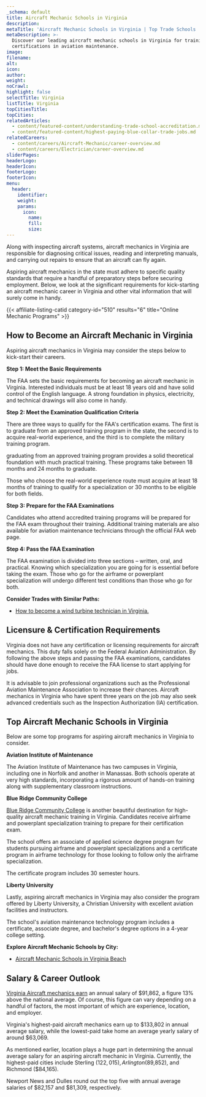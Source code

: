 ```yaml
---
_schema: default
title: Aircraft Mechanic Schools in Virginia
description:
metaTitle: 'Aircraft Mechanic Schools in Virginia | Top Trade Schools '
metaDescription: >-
  Discover our leading aircraft mechanic schools in Virginia for training and
  certifications in aviation maintenance.
image:
filename:
alt:
icon:
author:
weight:
noCrawl:
highlight: false
selectTitle: Virginia
listTitle: Virginia
topCitiesTitle:
topCities:
relatedArticles:
  - content/featured-content/understanding-trade-school-accreditation.md
  - content/featured-content/highest-paying-blue-collar-trade-jobs.md
relatedCareers:
  - content/careers/Aircraft-Mechanic/career-overview.md
  - content/careers/Electrician/career-overview.md
sliderPages:
headerLogo:
headerIcon:
footerLogo:
footerIcon:
menu:
  header:
    identifier:
    weight:
    params:
      icon:
        name:
        fill:
        size:
---
```

Along with inspecting aircraft systems, aircraft mechanics in Virginia are responsible for diagnosing critical issues, reading and interpreting manuals, and carrying out repairs to ensure that an aircraft can fly again.

Aspiring aircraft mechanics in the state must adhere to specific quality standards that require a handful of preparatory steps before securing employment. Below, we look at the significant requirements for kick-starting an aircraft mechanic career in Virginia and other vital information that will surely come in handy.

{{< affiliate-listing-catid category-id="510" results="6" title="Online Mechanic Programs" >}}

## **How to Become an Aircraft Mechanic in Virginia**

Aspiring aircraft mechanics in Virginia may consider the steps below to kick-start their careers.

**Step 1: Meet the Basic Requirements**

The FAA sets the basic requirements for becoming an aircraft mechanic in Virginia. Interested individuals must be at least 18 years old and have solid control of the English language. A strong foundation in physics, electricity, and technical drawings will also come in handy.

**Step 2: Meet the Examination Qualification Criteria**

There are three ways to qualify for the FAA's certification exams. The first is to graduate from an approved training program in the state, the second is to acquire real-world experience, and the third is to complete the military training program.

graduating from an approved training program provides a solid theoretical foundation with much practical training. These programs take between 18 months and 24 months to graduate.

Those who choose the real-world experience route must acquire at least 18 months of training to qualify for a specialization or 30 months to be eligible for both fields.

**Step 3: Prepare for the FAA Examinations**

Candidates who attend accredited training programs will be prepared for the FAA exam throughout their training. Additional training materials are also available for aviation maintenance technicians through the official FAA web page.

**Step 4: Pass the FAA Examination**

The FAA examination is divided into three sections – written, oral, and practical. Knowing which specialization you are going for is essential before taking the exam. Those who go for the airframe or powerplant specialization will undergo different test conditions than those who go for both.

**Consider Trades with Similar Paths:**

* [How to become a wind turbine technician in Virginia.](https://toptradeschools.com/near-you/wind-turbine-technician/virginia/)

## **Licensure & Certification Requirements**

Virginia does not have any certification or licensing requirements for aircraft mechanics. This duty falls solely on the Federal Aviation Administration. By following the above steps and passing the FAA examinations, candidates should have done enough to receive the FAA license to start applying for jobs.

It is advisable to join professional organizations such as the Professional Aviation Maintenance Association to increase their chances. Aircraft mechanics in Virginia who have spent three years on the job may also seek advanced credentials such as the Inspection Authorization (IA) certification.

## **Top Aircraft Mechanic Schools in Virginia**

Below are some top programs for aspiring aircraft mechanics in Virginia to consider.

**Aviation Institute of Maintenance**

The Aviation Institute of Maintenance has two campuses in Virginia, including one in Norfolk and another in Manassas. Both schools operate at very high standards, incorporating a rigorous amount of hands-on training along with supplementary classroom instructions.

**Blue Ridge Community College**

[Blue Ridge Community College](https://www.blueridge.edu/) is another beautiful destination for high-quality aircraft mechanic training in Virginia. Candidates receive airframe and powerplant specialization training to prepare for their certification exam.

The school offers an associate of applied science degree program for students pursuing airframe and powerplant specializations and a certificate program in airframe technology for those looking to follow only the airframe specialization.

The certificate program includes 30 semester hours.

**Liberty University**

Lastly, aspiring aircraft mechanics in Virginia may also consider the program offered by Liberty University, a Christian University with excellent aviation facilities and instructors.

The school's aviation maintenance technology program includes a certificate, associate degree, and bachelor's degree options in a 4-year college setting.

**Explore Aircraft Mechanic Schools by City:**

* [Aircraft Mechanic Schools in Virginia Beach](https://toptradeschools.com/near-you/aircraft-mechanic/virginia/virginia-beach)

## **Salary & Career Outlook**

[Virginia Aircraft mechanics earn](https://www.indeed.com/career/aircraft-mechanic/salaries/VA) an annual salary of $91,862, a figure 13% above the national average. Of course, this figure can vary depending on a handful of factors, the most important of which are experience, location, and employer.

Virginia's highest-paid aircraft mechanics earn up to $133,802 in annual average salary, while the lowest-paid take home an average yearly salary of around $63,069.

As mentioned earlier, location plays a huge part in determining the annual average salary for an aspiring aircraft mechanic in Virginia. Currently, the highest-paid cities include Sterling ($122,015), Arlington ($89,852), and Richmond ($84,165).

Newport News and Dulles round out the top five with annual average salaries of $82,157 and $81,309, respectively.